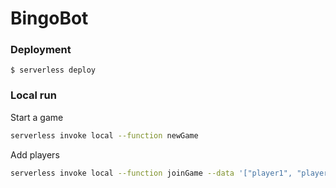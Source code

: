 # BingoBot

### Deployment

```
$ serverless deploy
```

### Local run

Start a game

```bash
serverless invoke local --function newGame
```

Add players

```bash
serverless invoke local --function joinGame --data '["player1", "player2"]'
```
